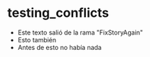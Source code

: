 # testing_conflicts

- Este texto salió de la rama "FixStoryAgain" 
- Esto también
- Antes de esto no había nada
